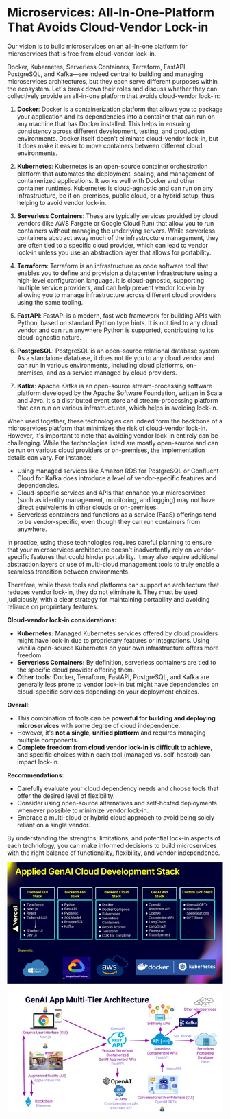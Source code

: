 # Microservices: All-In-One-Platform That Avoids Cloud-Vendor Lock-in

Our vision is to build microservices on an all-in-one platform for microservices that is free from cloud-vendor lock-in.

Docker, Kubernetes, Serverless Containers, Terraform, FastAPI, PostgreSQL, and Kafka—are indeed central to building and managing microservices architectures, but they each serve different purposes within the ecosystem. Let's break down their roles and discuss whether they can collectively provide an all-in-one platform that avoids cloud-vendor lock-in:

1. **Docker**: Docker is a containerization platform that allows you to package your application and its dependencies into a container that can run on any machine that has Docker installed. This helps in ensuring consistency across different development, testing, and production environments. Docker itself doesn't eliminate cloud-vendor lock-in, but it does make it easier to move containers between different cloud environments.

2. **Kubernetes**: Kubernetes is an open-source container orchestration platform that automates the deployment, scaling, and management of containerized applications. It works well with Docker and other container runtimes. Kubernetes is cloud-agnostic and can run on any infrastructure, be it on-premises, public cloud, or a hybrid setup, thus helping to avoid vendor lock-in.

3. **Serverless Containers**: These are typically services provided by cloud vendors (like AWS Fargate or Google Cloud Run) that allow you to run containers without managing the underlying servers. While serverless containers abstract away much of the infrastructure management, they are often tied to a specific cloud provider, which can lead to vendor lock-in unless you use an abstraction layer that allows for portability.

4. **Terraform**: Terraform is an infrastructure as code software tool that enables you to define and provision a datacenter infrastructure using a high-level configuration language. It is cloud-agnostic, supporting multiple service providers, and can help prevent vendor lock-in by allowing you to manage infrastructure across different cloud providers using the same tooling.

5. **FastAPI**: FastAPI is a modern, fast web framework for building APIs with Python, based on standard Python type hints. It is not tied to any cloud vendor and can run anywhere Python is supported, contributing to its cloud-agnostic nature.

6. **PostgreSQL**: PostgreSQL is an open-source relational database system. As a standalone database, it does not tie you to any cloud vendor and can run in various environments, including cloud platforms, on-premises, and as a service managed by cloud providers.

7. **Kafka**: Apache Kafka is an open-source stream-processing software platform developed by the Apache Software Foundation, written in Scala and Java. It's a distributed event store and stream-processing platform that can run on various infrastructures, which helps in avoiding lock-in.

When used together, these technologies can indeed form the backbone of a microservices platform that minimizes the risk of cloud-vendor lock-in. However, it's important to note that avoiding vendor lock-in entirely can be challenging. While the technologies listed are mostly open-source and can be run on various cloud providers or on-premises, the implementation details can vary. For instance:

- Using managed services like Amazon RDS for PostgreSQL or Confluent Cloud for Kafka does introduce a level of vendor-specific features and dependencies.
- Cloud-specific services and APIs that enhance your microservices (such as identity management, monitoring, and logging) may not have direct equivalents in other clouds or on-premises.
- Serverless containers and functions as a service (FaaS) offerings tend to be vendor-specific, even though they can run containers from anywhere.

In practice, using these technologies requires careful planning to ensure that your microservices architecture doesn't inadvertently rely on vendor-specific features that could hinder portability. It may also require additional abstraction layers or use of multi-cloud management tools to truly enable a seamless transition between environments.

Therefore, while these tools and platforms can support an architecture that reduces vendor lock-in, they do not eliminate it. They must be used judiciously, with a clear strategy for maintaining portability and avoiding reliance on proprietary features.


**Cloud-vendor lock-in considerations:**

* **Kubernetes:** Managed Kubernetes services offered by cloud providers might have lock-in due to proprietary features or integrations. Using vanilla open-source Kubernetes on your own infrastructure offers more freedom.
* **Serverless Containers:** By definition, serverless containers are tied to the specific cloud provider offering them.
* **Other tools:** Docker, Terraform, FastAPI, PostgreSQL, and Kafka are generally less prone to vendor lock-in but might have dependencies on cloud-specific services depending on your deployment choices.

**Overall:**

* This combination of tools can be **powerful for building and deploying microservices** with some degree of cloud independence.
* However, it's **not a single, unified platform** and requires managing multiple components.
* **Complete freedom from cloud vendor lock-in is difficult to achieve**, and specific choices within each tool (managed vs. self-hosted) can impact lock-in.

**Recommendations:**

* Carefully evaluate your cloud dependency needs and choose tools that offer the desired level of flexibility.
* Consider using open-source alternatives and self-hosted deployments whenever possible to minimize vendor lock-in.
* Embrace a multi-cloud or hybrid cloud approach to avoid being solely reliant on a single vendor.

By understanding the strengths, limitations, and potential lock-in aspects of each technology, you can make informed decisions to build microservices with the right balance of functionality, flexibility, and vendor independence.

![Tech Stack](./tech_stack.jpeg)

![architecture](./arch.jpeg)